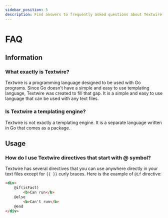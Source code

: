 ```yaml
---
sidebar_position: 5
description: Find answers to frequently asked questions about Textwire, including its purpose, usage, and how it differs from templating engines
---
```


# FAQ

## Information

### What exactly is Textwire?

Textwire is a programming language designed to be used with Go programs. Since Go doesn't have a simple and easy to use templating language, Textwire was created to fill that gap. It is a simple and easy to use language that can be used with any text files.


### Is Textwire a templating engine?

Textwire is not exactly a templating engine. It is a separate language written in Go that comes as a package.

## Usage

### How do I use Textwire directives that start with @ symbol?

Textwire has several directives that you can use anywhere directly in your text files except for `{{ }}` curly braces. Here is the example of `@if` directive:

```html
<div>
    @if(isFast)
        <b>Can run</b>
    @else
        <b>Can't run</b>
    @end
</div>
```
